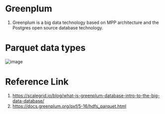 # Greenplum
1. Greenplum is a big data technology based on MPP architecture and the Postgres open source database technology.


# Parquet data types 
![image](https://user-images.githubusercontent.com/5849522/147789174-dd8f8022-01c8-4417-a1c9-828b22636f07.png)



# Reference Link
1. https://scalegrid.io/blog/what-is-greenplum-database-intro-to-the-big-data-database/
2. https://docs.greenplum.org/pxf/5-16/hdfs_parquet.html
